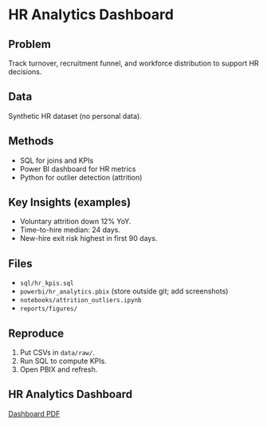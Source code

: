 # HR Analytics Dashboard

## Problem
Track turnover, recruitment funnel, and workforce distribution to support HR decisions.

## Data
Synthetic HR dataset (no personal data).

## Methods
- SQL for joins and KPIs
- Power BI dashboard for HR metrics
- Python for outlier detection (attrition)

## Key Insights (examples)
- Voluntary attrition down 12% YoY.
- Time-to-hire median: 24 days.
- New-hire exit risk highest in first 90 days.

## Files
- `sql/hr_kpis.sql`
- `powerbi/hr_analytics.pbix` (store outside git; add screenshots)
- `notebooks/attrition_outliers.ipynb`
- `reports/figures/`

## Reproduce
1. Put CSVs in `data/raw/`.
2. Run SQL to compute KPIs.
3. Open PBIX and refresh.


## HR Analytics Dashboard
[Dashboard PDF](reports/HR-Dashboard.pdf)
